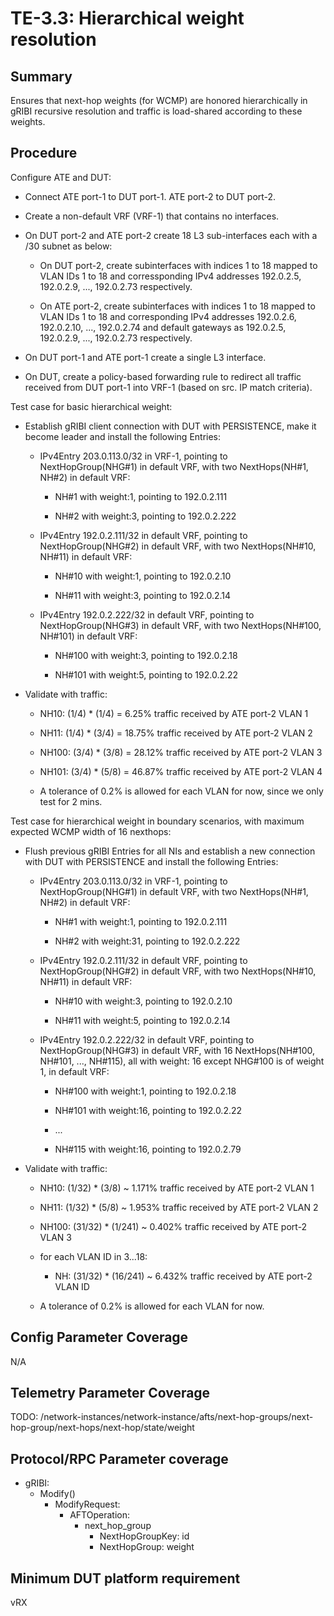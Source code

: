 # TE-3.3: Hierarchical weight resolution

## Summary

Ensures that next-hop weights (for WCMP) are honored hierarchically in gRIBI
recursive resolution and traffic is load-shared according to these weights.

## Procedure

Configure ATE and DUT:

*   Connect ATE port-1 to DUT port-1. ATE port-2 to DUT port-2.

*   Create a non-default VRF (VRF-1) that contains no interfaces.

*   On DUT port-2 and ATE port-2 create 18 L3 sub-interfaces each with a /30
    subnet as below:

    *   On DUT port-2, create subinterfaces with indices 1 to 18 mapped to VLAN
        IDs 1 to 18 and corressponding IPv4 addresses 192.0.2.5, 192.0.2.9, ...,
        192.0.2.73 respectively.

    *   On ATE port-2, create subinterfaces with indices 1 to 18 mapped to VLAN
        IDs 1 to 18 and corresponding IPv4 addresses 192.0.2.6, 192.0.2.10, ...,
        192.0.2.74 and default gateways as 192.0.2.5, 192.0.2.9, ..., 192.0.2.73
        respectively.

* On DUT port-1 and ATE port-1 create a single L3 interface.

* On DUT, create a policy-based forwarding rule to redirect all traffic received from DUT port-1 into VRF-1 (based on src. IP match
criteria).

Test case for basic hierarchical weight:

*   Establish gRIBI client connection with DUT with PERSISTENCE, make it become
    leader and install the following Entries:

    *   IPv4Entry 203.0.113.0/32 in VRF-1, pointing to NextHopGroup(NHG#1) in
        default VRF, with two NextHops(NH#1, NH#2) in default VRF:

        *   NH#1 with weight:1, pointing to 192.0.2.111

        *   NH#2 with weight:3, pointing to 192.0.2.222

    *   IPv4Entry 192.0.2.111/32 in default VRF, pointing to NextHopGroup(NHG#2)
        in default VRF, with two NextHops(NH#10, NH#11) in default VRF:

        *   NH#10 with weight:1, pointing to 192.0.2.10

        *   NH#11 with weight:3, pointing to 192.0.2.14

    *   IPv4Entry 192.0.2.222/32 in default VRF, pointing to NextHopGroup(NHG#3)
        in default VRF, with two NextHops(NH#100, NH#101) in default VRF:

        *   NH#100 with weight:3, pointing to 192.0.2.18

        *   NH#101 with weight:5, pointing to 192.0.2.22

*   Validate with traffic:

    *   NH10: (1/4) * (1/4) = 6.25% traffic received by ATE port-2 VLAN 1

    *   NH11: (1/4) * (3/4) = 18.75% traffic received by ATE port-2 VLAN 2

    *   NH100: (3/4) * (3/8) = 28.12% traffic received by ATE port-2 VLAN 3

    *   NH101: (3/4) * (5/8) = 46.87% traffic received by ATE port-2 VLAN 4

    *   A tolerance of 0.2% is allowed for each VLAN for now, since we only test
        for 2 mins.

Test case for hierarchical weight in boundary scenarios, with maximum expected
WCMP width of 16 nexthops:

*   Flush previous gRIBI Entries for all NIs and establish a new connection with
    DUT with PERSISTENCE and install the following Entries:

    *   IPv4Entry 203.0.113.0/32 in VRF-1, pointing to NextHopGroup(NHG#1) in
        default VRF, with two NextHops(NH#1, NH#2) in default VRF:

        *   NH#1 with weight:1, pointing to 192.0.2.111

        *   NH#2 with weight:31, pointing to 192.0.2.222

    *   IPv4Entry 192.0.2.111/32 in default VRF, pointing to NextHopGroup(NHG#2)
        in default VRF, with two NextHops(NH#10, NH#11) in default VRF:

        *   NH#10 with weight:3, pointing to 192.0.2.10

        *   NH#11 with weight:5, pointing to 192.0.2.14

    *   IPv4Entry 192.0.2.222/32 in default VRF, pointing to NextHopGroup(NHG#3)
        in default VRF, with 16 NextHops(NH#100, NH#101, ..., NH#115), all with
        weight: 16 except NHG#100 is of weight 1, in default VRF:

        *   NH#100 with weight:1, pointing to 192.0.2.18

        *   NH#101 with weight:16, pointing to 192.0.2.22

        *   ...

        *   NH#115 with weight:16, pointing to 192.0.2.79

*   Validate with traffic:

    *   NH10: (1/32) * (3/8) ~ 1.171% traffic received by ATE port-2 VLAN 1

    *   NH11: (1/32) * (5/8) ~ 1.953% traffic received by ATE port-2 VLAN 2

    *   NH100: (31/32) * (1/241) ~ 0.402% traffic received by ATE port-2 VLAN 3

    *   for each VLAN ID in 3...18:

        *   NH: (31/32) * (16/241) ~ 6.432% traffic received by ATE port-2 VLAN ID

    *   A tolerance of 0.2% is allowed for each VLAN for now.

## Config Parameter Coverage

N/A

## Telemetry Parameter Coverage

TODO:
/network-instances/network-instance/afts/next-hop-groups/next-hop-group/next-hops/next-hop/state/weight

## Protocol/RPC Parameter coverage

*   gRIBI:
    *   Modify()
        *   ModifyRequest:
            *   AFTOperation:
                *   next_hop_group
                    *   NextHopGroupKey: id
                    *   NextHopGroup: weight

## Minimum DUT platform requirement

vRX
